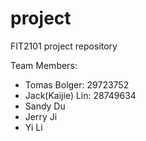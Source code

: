 # project

FIT2101 project repository

Team Members:
- Tomas Bolger: 29723752
- Jack(Kaijie) Lin: 28749634
- Sandy Du
- Jerry Ji
- Yi Li
